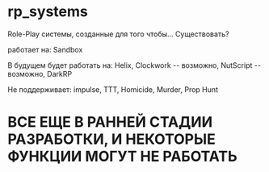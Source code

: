 # rp_systems

Role-Play системы, созданные для того чтобы... Существовать?


работает на: Sandbox


В будущем будет работать на: Helix, Clockwork -- возможно, NutScript -- возможно, DarkRP

Не поддерживает: impulse, TTT, Homicide, Murder, Prop Hunt

# ВСЕ ЕЩЕ В РАННЕЙ СТАДИИ РАЗРАБОТКИ, И НЕКОТОРЫЕ ФУНКЦИИ МОГУТ НЕ РАБОТАТЬ
